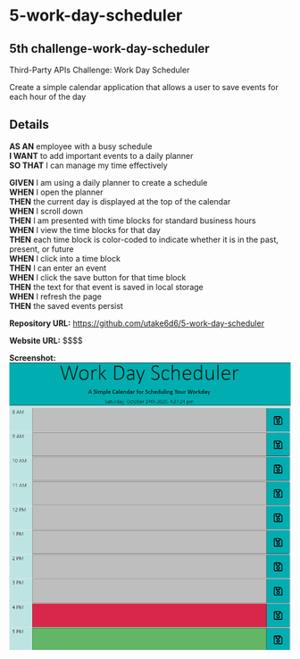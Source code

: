 # 5-work-day-scheduler

## 5th challenge-work-day-scheduler

Third-Party APIs Challenge: Work Day Scheduler

Create a simple calendar application that allows a user to save events for each hour of the day

## Details

**AS AN** employee with a busy schedule\
**I WANT** to add important events to a daily planner\
**SO THAT** I can manage my time effectively

**GIVEN** I am using a daily planner to create a schedule\
**WHEN** I open the planner\
**THEN** the current day is displayed at the top of the calendar\
**WHEN** I scroll down\
**THEN** I am presented with time blocks for standard business hours\
**WHEN** I view the time blocks for that day\
**THEN** each time block is color-coded to indicate whether it is in the past, present, or future\
**WHEN** I click into a time block\
**THEN** I can enter an event\
**WHEN** I click the save button for that time block\
**THEN** the text for that event is saved in local storage\
**WHEN** I refresh the page\
**THEN** the saved events persist

**Repository URL:** https://github.com/utake6d6/5-work-day-scheduler

**Website URL:** \$\$\$\$

**Screenshot:** ![picture](https://github.com/utake6d6/5-work-day-scheduler/blob/master/Develop/planner_pic.png)
